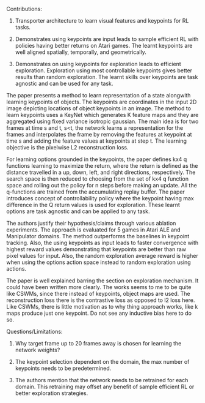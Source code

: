 Contributions: 

1.    Transporter architecture to learn visual features and keypoints for RL tasks. 

2.    Demonstrates using keypoints are input leads to sample efficient RL with policies having better returns on Atari games. The learnt keypoints are well aligned spatially, temporally, and geometrically. 

3.    Demonstrates on using keypoints for exploration leads to efficient exploration. Exploration using most controllable keypoints gives better results than random exploration. The learnt skills over keypoints are task agnostic and can be used for any task. 

 

The paper presents a method to learn representation of a state alongwith learning keypoints of objects. The keypoints are coordinates in the input 2D image depicting locations of object keypoints in an image.  The method to learn keypoints uses a KeyNet which generates K feature maps and they are aggregated using fixed variance isotropic gaussian. The main idea is for two frames at time s and t, s<t, the network learns a representation for the frames and interpolates the frame by removing the features at keypoint at time s and adding the feature values at keypoints at step t. The learning objective is the pixelwise L2 reconstruction loss.  

For learning options grounded in the keypoints, the paper defines kx4 q functions learning to maximize the return, where the return is defined as the distance travelled in a up, down, left, and right directions, respectively. The search space is then reduced to choosing from the set of kx4 q function space and rolling out the policy for n steps before making an update. All the q-functions are trained from the accumulating replay buffer. The paper introduces concept of controllability policy where the keypoint having max difference in the Q return values is used for exploration. These learnt options are task agnostic and can be applied to any task. 

The authors justify their hypothesis/claims through various ablation experiments. The approach is evaluated for 5 games in Atari ALE and Manipulator domains. The method outperforms the baselines in keypoint tracking. Also, the using keypoints as input leads to faster convergence with highest reward values demonstrating that keypoints are better than raw pixel values for input. Also, the random exploration average reward is higher when using the options action space instead to random exploration using actions. 

The paper is well explained barring the section on exploration mechanism. It could have been written more clearly. The works seems to me to be quite like CSWMs, since there instead of keypoints, object maps are used. The reconstruction loss there is the contrastive loss as opposed to l2 loss here. Like CSWMs, there is little motivation as to why thing approach works, like k maps produce just one keypoint. Do not see any inductive bias here to do so. 

Questions/Limitations: 

1.    Why target frame up to 20 frames away is chosen for learning the network weights? 

2.    The keypoint selection dependent on the domain, the max number of keypoints needs to be predetermined. 

3.    The authors mention that the network needs to be retrained for each domain. This retraining may offset any benefit of sample efficient RL or better exploration strategies. 

  

 